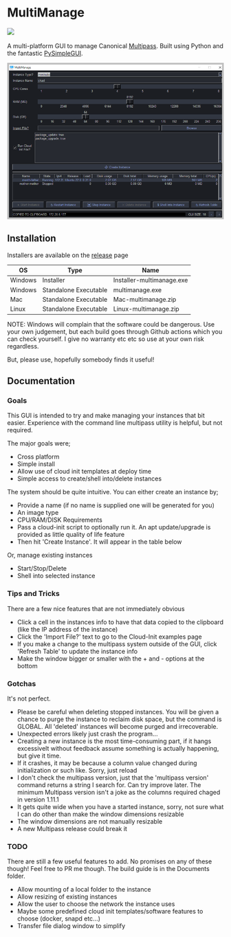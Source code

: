 # MultiManage

<img src="images/MultiManage-Logo.ico" width="20%">

A multi-platform GUI to manage Canonical [Multipass](https://multipass.run). Built using Python and the fantastic [PySimpleGUI](https://www.pysimplegui.org/).

![](images/screenshot.png)

## Installation 
Installers are available on the [release](https://github.com/rootisgod/MultiManage/releases) page

| OS      	| Type                  	| Name                      	|
|---------	|-----------------------	|---------------------------	|
| Windows 	| Installer             	| Installer-multimanage.exe 	|
| Windows 	| Standalone Executable 	| multimanage.exe           	|
| Mac     	| Standalone Executable 	| Mac-multimanage.zip       	|
| Linux   	| Standalone Executable 	| Linux-multimanage.zip     	|


NOTE: Windows will complain that the software could be dangerous. Use your own judgement, but each build goes through Github actions which you can check yourself. I give no warranty etc etc so use at your own risk regardless.

But, please use, hopefully somebody finds it useful!

## Documentation

### Goals

This GUI is intended to try and make managing your instances that bit easier. Experience with the command line multipass utility is helpful, but not required.

The major goals were;
 - Cross platform
 - Simple install
 - Allow use of cloud init templates at deploy time
 - Simple access to create/shell into/delete instances
 
The system should be quite intuitive. You can either create an instance by;
 - Provide a name (if no name is supplied one will be generated for you)
 - An image type
 - CPU/RAM/DISK Requirements
 - Pass a cloud-init script to optionally run it. An apt update/upgrade is provided as little quality of life feature
 - Then hit 'Create Instance'. It will appear in the table below

Or, manage existing instances
 - Start/Stop/Delete
 - Shell into selected instance

### Tips and Tricks

There are a few nice features that are not immediately obvious

 - Click a cell in the instances info to have that data copied to the clipboard (like the IP address of the instance)
 - Click the 'Import File?' text to go to the Cloud-Init examples page
 - If you make a change to the multipass system outside of the GUI, click 'Refresh Table' to update the instance info
 - Make the window bigger or smaller with the + and - options at the bottom

### Gotchas

It's not perfect. 

 - Please be careful when deleting stopped instances. You will be given a chance to purge the instance to reclaim disk space, but the command is GLOBAL. All 'deleted' instances will become purged and irrecoverable.
 - Unexpected errors likely just crash the program...
 - Creating a new instance is the most time-consuming part, if it hangs excessivelt without feedback assume something is actually happening, but give it time.
 - If it crashes, it may be because a column value changed during initialization or such like. Sorry, just reload
 - I don't check the multipass version, just that the 'multipass version' command returns a string I search for. Can try improve later. The minimum Multipass version isn't a joke as the columns required chaged in version 1.11.1
 - It gets quite wide when you have a started instance, sorry, not sure what I can do other than make the window dimensions resizable
 - The window dimensions are not manually resizable
 - A new Multipass release could break it

### TODO

There are still a few useful features to add. No promises on any of these though! Feel free to PR me though. The build guide is in the Documents folder.

 - Allow mounting of a local folder to the instance
 - Allow resizing of existing instances
 - Allow the user to choose the network the instance uses
 - Maybe some predefined cloud init templates/software features to choose (docker, snapd etc...)
 - Transfer file dialog window to simplify
